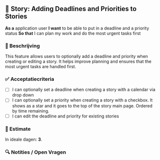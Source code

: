 ## 🧩 Story: Adding Deadlines and Priorities to Stories

**As a** application user
**I want** to be able to put in a deadline and a priority status
**So that** I can plan my work and do the most urgent tasks first

### 📝 Beschrijving

This feature allows users to optionally add a deadline and priority when creating or editing a story. It helps improve planning and ensures that the most urgent tasks are handled first.

### ✅ Acceptatiecriteria

* [ ] I can optionally set a deadline when creating a story with a calendar via drop down
* [ ] I can optionally set a priority when creating a story with a checkbox. It shows as a star and it goes to the top of the story main page. Ordered by time remaining. 
* [ ] I can edit the deadline and priority for existing stories

### 🧮 Estimate
In ideale dagen: **3**.

### 🔍 Notities / Open Vragen
